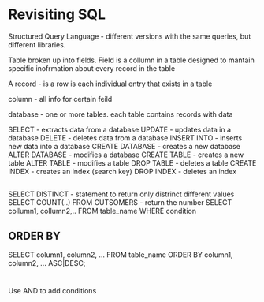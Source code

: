 # Revisiting SQL

Structured Query Language - different versions with the same queries, but different libraries.

Table broken up into fields.
Field is a collumn in a table designed to mantain specific inofrmation about every record in the table


A record - is a row is each individual entry that exists in a table

column -  all info for certain feild

database - one or more tables. each table contains records with data

SELECT - extracts data from a database
UPDATE - updates data in a database
DELETE - deletes data from a database
INSERT INTO - inserts new data into a database
CREATE DATABASE - creates a new database
ALTER DATABASE - modifies a database
CREATE TABLE - creates a new table
ALTER TABLE - modifies a table
DROP TABLE - deletes a table
CREATE INDEX - creates an index (search key)
DROP INDEX - deletes an index



##
SELECT DISTINCT - statement to return only distrinct different values
SELECT COUNT(..) FROM CUTSOMERS - return the number
SELECT collumn1, collumn2,.. FROM table_name WHERE condition

## ORDER BY
SELECT column1, column2, ...
FROM table_name
ORDER BY column1, column2, ... ASC|DESC;


#
Use AND to add conditions